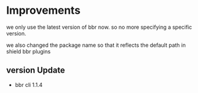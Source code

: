 # Improvements
we only use the latest version of bbr now.
so no more specifying a specific version.

we also changed the package name so that it reflects the
default path in shield bbr plugins


## version Update
- bbr cli 1.1.4
